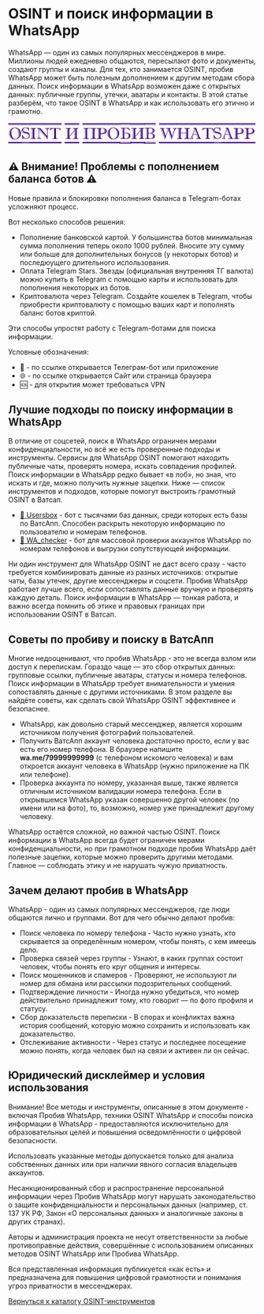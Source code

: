 # OSINT и поиск информации в WhatsApp
WhatsApp — один из самых популярных мессенджеров в мире. Миллионы людей ежедневно общаются, пересылают фото и документы, создают группы и каналы. Для тех, кто занимается OSINT, пробив WhatsApp может быть полезным дополнением к другим методам сбора данных. Поиск информации в WhatsApp возможен даже с открытых данных: публичные группы, утечки, аватары и контакты. В этой статье разберём, что такое OSINT в WhatsApp и как использовать его этично и грамотно.

![OSINT и пробив WhatsApp](OSINT%20и%20пробив%20WhatsApp.jpg)

## ⚠️ Внимание! Проблемы с пополнением баланса ботов ⚠️
Новые правила и блокировки пополнения баланса в Telegram-ботах усложняют процесс.

Вот несколько способов решения:
* Пополнение банковской картой. У большинства ботов минимальная сумма пополнения теперь около 1000 рублей. Вносите эту сумму или больше для дополнительных бонусов (у некоторых ботов) и последюущего длительного использования.
* Оплата Telegram Stars. Звезды (официальная внутренняя ТГ валюта) можно купить в Telegram с помощью карты и использовать для пополнения некоторых из ботов.
* Криптовалюта через Telegram. Создайте кошелек в Telegram, чтобы приобрести криптовалюту  с помощью ваших карт и пополнять баланс ботов криптой.

Эти способы упростят работу с Telegram-ботами для поиска информации.

Условные обозначения:
* 📲 - по ссылке открывается Телеграм-бот или приложение
* 🌐 - по ссылке открывается Сайт или страница браузера
* 🆘 - для открытия может требоваться VPN

## Лучшие подходы по поиску информации в WhatsApp
В отличие от соцсетей, поиск в WhatsApp ограничен мерами конфиденциальности, но всё же есть проверенные подходы и инструменты. Сервисы для WhatsApp OSINT помогают находить публичные чаты, проверять номера, искать совпадения профилей. Поиск информации в WhatsApp редко бывает «в лоб», но зная, что искать и где, можно получить нужные зацепки. Ниже — список инструментов и подходов, которые помогут выстроить грамотный OSINT в Ватсап.

* [📲 Usersbox](https://t.me/leak_checker01_bot?start=NDA2ODQwMTU5) - бот с тысячами баз данных, среди которых есть базы по ВатсАпп. Способен раскрыть некоторую информацию по пользователю и номерам телефонов.
* [📲 WA_checker](https://t.me/check_wa_phones_bot) - бот для массовой проверки аккаунтов WhatsApp по номерам телефонов и выгрузки сопутствующей информации.

Ни один инструмент для WhatsApp OSINT не даст всего сразу - часто требуется комбинировать данные из разных источников: открытые чаты, базы утечек, другие мессенджеры и соцсети. Пробив WhatsApp работает лучше всего, если сопоставлять данные вручную и проверять каждую деталь. Поиск информации в WhatsApp — тонкая работа, и важно всегда помнить об этике и правовых границах при использовании OSINT в Ватсап.

## Советы по пробиву и поиску в ВатсАпп
Многие недооценивают, что пробив WhatsApp - это не всегда взлом или доступ к перепискам. Гораздо чаще — это сбор открытых данных: групповые ссылки, публичные аватары, статусы и номера телефонов. Поиск информации в WhatsApp требует внимательности и умения сопоставлять данные с другими источниками. В этом разделе вы найдёте советы, как сделать свой WhatsApp OSINT эффективнее и безопаснее.

* WhatsApp, как довольно старый мессенджер, является хорошим источником получения фотографий пользователей.
* Получить ВатсАпп аккаунт человека достаточно просто, если у вас есть его номер телефона. В браузере напишите **wa.me/79999999999** (с телефоном искомого человека) и вам откроется аккаунт человека в WhatsApp (нужно приложение на ПК или телефоне).
* Проверка аккаунта по номеру, указанная выше, также является отличным источником валидации номера телефона. Если в открывшемся WhatsApp указан совершенно другой человек (по имени или на фото), то, возможно, номер уже принадлежит другому человеку.

WhatsApp остаётся сложной, но важной частью OSINT. Поиск информации в WhatsApp всегда будет ограничен мерами конфиденциальности, но при грамотном подходе пробив WhatsApp даёт полезные зацепки, которые можно проверить другими методами. Главное — соблюдать этику и не нарушать чужую приватность.

## Зачем делают пробив в WhatsApp
WhatsApp - один из самых популярных мессенджеров, где люди общаются лично и группами. Вот для чего обычно делают пробив:
* Поиск человека по номеру телефона - Часто нужно узнать, кто скрывается за определённым номером, чтобы понять, с кем имеешь дело.
* Проверка связей через группы - Узнают, в каких группах состоит человек, чтобы понять его круг общения и интересы.
* Поиск мошенников и спамеров - Проверяют, не используют ли номер для обмана или рассылки подозрительных сообщений.
* Подтверждение личности - Иногда нужно убедиться, что номер действительно принадлежит тому, кто говорит — по фото профиля и статусу.
* Сбор доказательств переписки - В спорах и конфликтах важна история сообщений, которую можно сохранить и использовать как доказательство.
* Отслеживание активности - Через статус и последнее посещение можно понять, когда человек был на связи и активен ли он сейчас.

## Юридический дисклеймер и условия использования
Внимание! Все методы и инструменты, описанные в этом документе - включая Пробив WhatsApp, техники OSINT WhatsApp и способы поиска информации в WhatsApp - предоставляются исключительно для образовательных целей и повышения осведомлённости о цифровой безопасности.

Использовать указанные методы допускается только для анализа собственных данных или при наличии явного согласия владельцев аккаунтов.

Несанкционированный сбор и распространение персональной информации через Пробив WhatsApp могут нарушать законодательство о защите конфиденциальности и персональных данных (например, ст. 137 УК РФ, Закон «О персональных данных» и аналогичные законы в других странах).

Авторы и администрация проекта не несут ответственности за любые противоправные действия, совершённые с использованием описанных методов OSINT WhatsApp или Пробива WhatsApp.

Вся представленная информация публикуется «как есть» и предназначена для повышения цифровой грамотности и понимания угроз приватности в мессенджерах.

[Вернуться к каталогу OSINT-инструментов](https://github.com/OSINT-searcher/probiv_i_OSINT_instrumenti)
